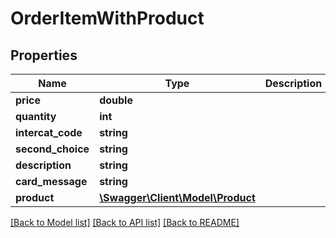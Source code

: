 # OrderItemWithProduct

## Properties
Name | Type | Description | Notes
------------ | ------------- | ------------- | -------------
**price** | **double** |  | [optional] 
**quantity** | **int** |  | [optional] 
**intercat_code** | **string** |  | [optional] 
**second_choice** | **string** |  | [optional] 
**description** | **string** |  | [optional] 
**card_message** | **string** |  | [optional] 
**product** | [**\Swagger\Client\Model\Product**](Product.md) |  | [optional] 

[[Back to Model list]](../README.md#documentation-for-models) [[Back to API list]](../README.md#documentation-for-api-endpoints) [[Back to README]](../README.md)


